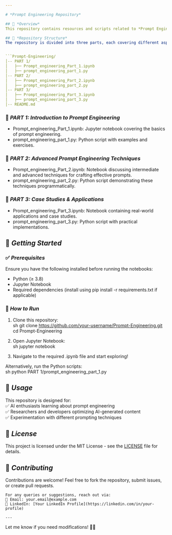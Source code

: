 ```yaml
---

# *Prompt Engineering Repository*  

## 📌 *Overview*  
This repository contains resources and scripts related to *Prompt Engineering*, focusing on techniques to optimize AI-generated responses. It includes Jupyter notebooks and Python scripts demonstrating various aspects of prompt engineering.  

## 📂 *Repository Structure*  
The repository is divided into three parts, each covering different aspects of prompt engineering:  


```Prompt-Engineering/
│-- PART 1/
│   ├── Prompt_engineering_Part_1.ipynb
│   ├── prompt_engineering_part_1.py
│-- PART 2/
│   ├── Prompt_engineering_Part_2.ipynb
│   ├── prompt_engineering_part_2.py
│-- PART 3/
│   ├── Prompt_engineering_Part_3.ipynb
│   ├── prompt_engineering_part_3.py
│-- README.md
```

### 📁 *PART 1: Introduction to Prompt Engineering*  
- Prompt_engineering_Part_1.ipynb: Jupyter notebook covering the basics of prompt engineering.  
- prompt_engineering_part_1.py: Python script with examples and exercises.  

### 📁 *PART 2: Advanced Prompt Engineering Techniques*  
- Prompt_engineering_Part_2.ipynb: Notebook discussing intermediate and advanced techniques for crafting effective prompts.  
- prompt_engineering_part_2.py: Python script demonstrating these techniques programmatically.  

### 📁 *PART 3: Case Studies & Applications*  
- Prompt_engineering_Part_3.ipynb: Notebook containing real-world applications and case studies.  
- prompt_engineering_part_3.py: Python script with practical implementations.  

## 🚀 *Getting Started*  
### ✅ *Prerequisites*  
Ensure you have the following installed before running the notebooks:  
- Python (≥ 3.8)  
- Jupyter Notebook  
- Required dependencies (install using pip install -r requirements.txt if applicable)  

### 🔧 *How to Run*  
1. Clone this repository:  
   sh
   git clone https://github.com/your-username/Prompt-Engineering.git
   cd Prompt-Engineering
     
2. Open Jupyter Notebook:  
   sh
   jupyter notebook
     
3. Navigate to the required .ipynb file and start exploring!  

Alternatively, run the Python scripts:  
sh
python PART 1/prompt_engineering_part_1.py
  

## 📖 *Usage*  
This repository is designed for:  
✅ AI enthusiasts learning about prompt engineering  
✅ Researchers and developers optimizing AI-generated content  
✅ Experimentation with different prompting techniques  

## 📜 *License*  
This project is licensed under the MIT License - see the [LICENSE](LICENSE) file for details.  

## 🤝 *Contributing*  
Contributions are welcome! Feel free to fork the repository, submit issues, or create pull requests.  

```## 📞 *Contact*  
For any queries or suggestions, reach out via:  
📧 Email: your.email@example.com  
🔗 LinkedIn: [Your LinkedIn Profile](https://linkedin.com/in/your-profile)  

---
```


Let me know if you need modifications! 🚀😊
```
